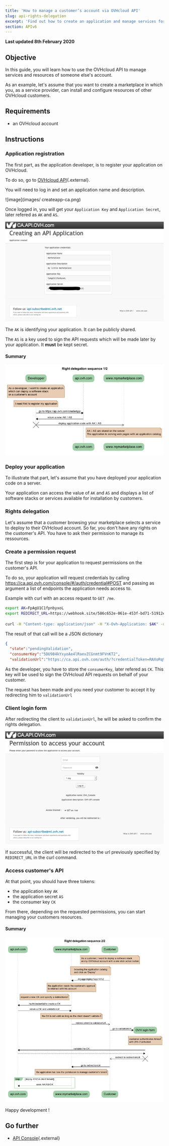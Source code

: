 ```yaml
---
title: 'How to manage a customer’s account via OVHcloud API'
slug: api-rights-delegation
excerpt: 'Find out how to create an application and manage services for your customers'
section: APIv6
---
```


**Last updated 8th February 2020**

## Objective

In this guide, you will learn how to use the OVHcloud API to manage services and resources of someone else's account.

As an example, let's assume that you want to create a marketplace in which you, as a service provider, can install and configure resources of other OVHcloud customers.

## Requirements

- an OVHcloud account

## Instructions

### Application registration

The first part, as the application developer, is to register your application on OVHcloud.


To do so, go to [OVHcloud API](https://ca.api.ovh.com/createApp/){.external}.

You will need to log in and set an application name and description.

![image](images/ createapp-ca.png)

Once logged in, you will get your `Application Key` and `Application Secret`, later refered as `AK` and `AS`.

![image](images/ak-as-ca.png)

The `AK` is identifying your application. It can be publicly shared.

The `AS` is a key used to sign the API requests which will be made later by your application. It **must** be kept secret.

#### Summary

![sequence diagram](images/sequence01.png)

### Deploy your application

To illustrate that part, let's assume that you have deployed your application code on a server.

Your application can access the value of `AK` and `AS` and displays a list of software stacks or services available for installation by customers.

### Rights delegation

Let's assume that a customer browsing your marketplace selects a service to deploy to their OVHcloud account. So far, you don't have any rights on the customer's API. You have to ask their permission to manage its ressources.


### Create a permission request

The first step is for your application to request permissions on the customer's API.

To do so, your application will request credentials by calling https://ca.api.ovh.com/console/#/auth/credential#POST and passing as argument a list of endpoints the application needs access to.

<!--
Application Name: maketplace
Application Description: my little marketplace
Application Key: FpAgU1C1fpnbyxoL
Application Secret: UsNmaE8iqvAV6qT0VieCNVrSys9a5hkr
 -->

<!-- https://webhook.site/586c652e-061e-453f-bd71-51912e33419d -->

Example with curl with an access request to `GET /me`.

```bash
export AK=FpAgU1C1fpnbyxoL
export REDIRECT_URL=https://webhook.site/586c652e-061e-453f-bd71-51912e33419d # usefull for debug

curl -H "Content-type: application/json" -H "X-Ovh-Application: $AK" -d '{"redirection": "$REDIRECT_URL", "accessRules": [{"method": "GET", "path": "/me"}]}' https://ca.api.ovh.com/1.0/auth/credential
```

The result of that call will be a JSON dictionary

```json
{
  "state":"pendingValidation",
  "consumerKey":"5DU984kYxyoAe4lRaevZCGnmt9FVnKT2",
  "validationUrl":"https://ca.api.ovh.com/auth/?credentialToken=RAXoRq9FvUQFI1S6hE0HmkySyVp8aDWwIqBA3fYrOr0vVSMdpjqxFqp3IjyjGAfu"
```

As the developer, you have to store the `consumerKey`, later refered as `CK`. This key will be used to sign the OVHcloud API requests on behalf of your customer.

The request has been made and you need your customer to accept it by redirecting him to `validationUrl`

### Client login form

After redirecting the client to `validationUrl`, he will be asked to confirm the rights delegation.

![rights confirmation](images/validate-ck-ca.png)


If successful, the client will be redirected to the url previously specified by `REDIRECT_URL` in the curl command.

### Access customer's API

At that point, you should have three tokens:

- the application key `AK`
- the application secret `AS`
- the consumer key `CK`

From there, depending on the requested permissions, you can start managing your customers resources.

#### Summary

![sequence diagram](images/sequence02.png)


Happy development !

## Go further

- [API Console](https://ca.api.ovh.com/){.external}




